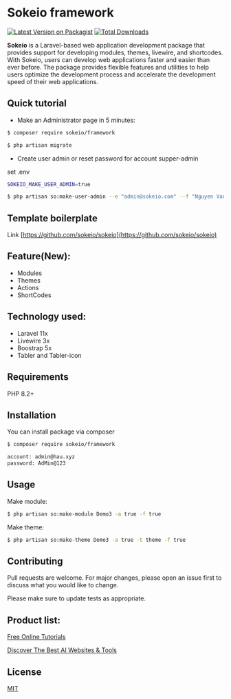 # Sokeio framework

[![Latest Version on Packagist](https://img.shields.io/packagist/v/sokeio/framework.svg?style=flat-square)](https://packagist.org/packages/sokeio/framework)
[![Total Downloads](https://img.shields.io/packagist/dt/sokeio/framework.svg?style=flat-square)](https://packagist.org/packages/sokeio/framework)


**Sokeio** is a Laravel-based web application development package that provides support for developing modules, themes, livewire, and shortcodes. With Sokeio, users can develop web applications faster and easier than ever before. The package provides flexible features and utilities to help users optimize the development process and accelerate the development speed of their web applications.

## Quick tutorial
* Make an Administrator page in 5 minutes: 

```bash
$ composer require sokeio/framework
```

```bash
$ php artisan migrate
```

* Create user admin or reset password for account supper-admin

set .env

```bash
SOKEIO_MAKE_USER_ADMIN=true
```

```bash
$ php artisan so:make-user-admin --e "admin@sokeio.com" --f "Nguyen Van Hau"
```

## Template boilerplate 
Link [https://github.com/sokeio/sokeio](https://github.com/sokeio/sokeio)

## Feature(New):
- Modules
- Themes
- Actions
- ShortCodes

## Technology used:
- Laravel 11x
- Livewire 3x
- Boostrap 5x
- Tabler and Tabler-icon


## Requirements

PHP 8.2+

## Installation

You can install package via composer

```bash
$ composer require sokeio/framework
```

```bash
account: admin@hau.xyz
password: AdMin@123

```

## Usage

Make module:

```bash
$ php artisan so:make-module Demo3 -a true -f true
```

Make theme:

```bash
$ php artisan so:make-theme Demo3 -a true -t theme -f true
```

## Contributing

Pull requests are welcome. For major changes, please open an issue first to discuss what you would like to change.

Please make sure to update tests as appropriate.

## Product list:

[Free Online Tutorials](https://tutorialaz.com/)

[Discover The Best AI Websites & Tools](https://hau.xyz/)

## License

[MIT](./LICENSE)
